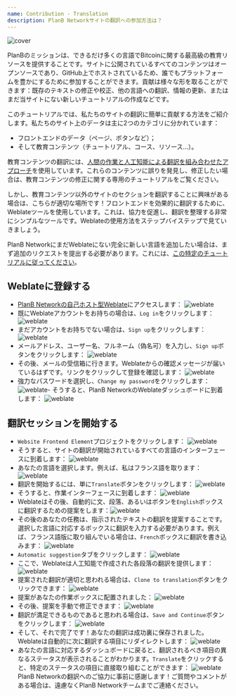 ```yaml
---
name: Contribution - Translation
description: PlanB Networkサイトの翻訳への参加方法は？
---
```

![cover](assets/cover.webp)

PlanBのミッションは、できるだけ多くの言語でBitcoinに関する最高級の教育リソースを提供することです。サイトに公開されているすべてのコンテンツはオープンソースであり、GitHub上でホストされているため、誰でもプラットフォームを豊かにするために参加することができます。貢献は様々な形を取ることができます：既存のテキストの修正や校正、他の言語への翻訳、情報の更新、またはまだ当サイトにない新しいチュートリアルの作成などです。

このチュートリアルでは、私たちのサイトの翻訳に簡単に貢献する方法をご紹介します。私たちのサイト上のデータは主に2つのカテゴリに分かれています：
- フロントエンドのデータ（ページ、ボタンなど）；
- そして教育コンテンツ（チュートリアル、コース、リソース...）。

教育コンテンツの翻訳には、[人間の作業と人工知能による翻訳を組み合わせたアプローチ](https://github.com/Asi0Flammeus/LLM-Translator)を使用しています。これらのコンテンツに誤りを発見し、修正したい場合は、教育コンテンツの修正に関する専用のチュートリアルをご覧ください。

しかし、教育コンテンツ以外のサイトのセクションを翻訳することに興味がある場合は、こちらが適切な場所です！フロントエンドを効果的に翻訳するために、Weblateツールを使用しています。これは、協力を促進し、翻訳を整理する非常にシンプルなツールです。Weblateの使用方法をステップバイステップで見ていきましょう。

PlanB NetworkにまだWeblateにない完全に新しい言語を追加したい場合は、まず追加のリクエストを提出する必要があります。これには、[この特定のチュートリアルに従ってください](https://planb.network/tutorials/others/add-new-language-weblate)。

## Weblateに登録する

- [PlanB Networkの自己ホスト型Weblate](https://weblate.planb.network/)にアクセスします：
![weblate](assets/01.webp)
- 既にWeblateアカウントをお持ちの場合は、`Log in`をクリックします：
![weblate](assets/02.webp)
- まだアカウントをお持ちでない場合は、`Sign up`をクリックします：
![weblate](assets/03.webp)
- メールアドレス、ユーザー名、フルネーム（偽名可）を入力し、`Sign up`ボタンをクリックします：
![weblate](assets/04.webp)
- その後、メールの受信箱に行きます。Weblateからの確認メッセージが届いているはずです。リンクをクリックして登録を確認します：
![weblate](assets/05.webp)
- 強力なパスワードを選択し、`Change my password`をクリックします：
![weblate](assets/06.webp)- そうすると、PlanB NetworkのWeblateダッシュボードに到着します：
![weblate](assets/07.webp)

## 翻訳セッションを開始する

- `Website Frontend Element`プロジェクトをクリックします：
![weblate](assets/08.webp)
- そうすると、サイトの翻訳が開始されているすべての言語のインターフェースに到着します：
![weblate](assets/09.webp)
- あなたの言語を選択します。例えば、私はフランス語を取ります：
![weblate](assets/10.webp)
- 翻訳を開始するには、単に`Translate`ボタンをクリックします：
![weblate](assets/11.webp)
- そうすると、作業インターフェースに到着します：
![weblate](assets/12.webp)
- Weblateはその後、自動的に文、段落、あるいはボタンを`English`ボックスに翻訳するための提案をします：![weblate](assets/13.webp)
- その後のあなたの任務は、指示されたテキストの翻訳を提案することです。選択した言語に対応するボックスに翻訳を入力する必要があります。例えば、フランス語版に取り組んでいる場合は、`French`ボックスに翻訳を書き込みます：
![weblate](assets/14.webp)
- `Automatic suggestion`タブをクリックします：
![weblate](assets/15.webp)
- ここで、Weblateは人工知能で作成された各段落の翻訳を提供します：
![weblate](assets/16.webp)
- 提案された翻訳が適切と思われる場合は、`Clone to translation`ボタンをクリックできます：
![weblate](assets/17.webp)
- 提案があなたの作業ボックスに配置されました：
![weblate](assets/18.webp)
- その後、提案を手動で修正できます：
![weblate](assets/19.webp)
- 翻訳が満足できるものであると思われる場合は、`Save and Continue`ボタンをクリックします：
![weblate](assets/20.webp)
- そして、それで完了です！あなたの翻訳は成功裏に保存されました。Weblateは自動的に次に翻訳する項目にリダイレクトします：
![weblate](assets/21.webp)
- あなたの言語に対応するダッシュボードに戻ると、翻訳されるべき項目の異なるステータスが表示されることがわかります。`Translate`をクリックすると、特定のステータスの項目に直接取り組むことができます：
![weblate](assets/22.webp)
PlanB Networkの翻訳へのご協力に事前に感謝します！ご質問やコメントがある場合は、遠慮なくPlanB Networkチームまでご連絡ください。